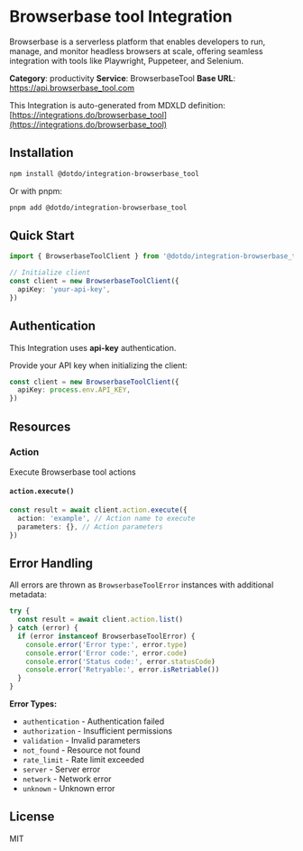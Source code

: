 # Browserbase tool Integration

Browserbase is a serverless platform that enables developers to run, manage, and monitor headless browsers at scale, offering seamless integration with tools like Playwright, Puppeteer, and Selenium.

**Category**: productivity
**Service**: BrowserbaseTool
**Base URL**: https://api.browserbase_tool.com

This Integration is auto-generated from MDXLD definition: [https://integrations.do/browserbase_tool](https://integrations.do/browserbase_tool)

## Installation

```bash
npm install @dotdo/integration-browserbase_tool
```

Or with pnpm:

```bash
pnpm add @dotdo/integration-browserbase_tool
```

## Quick Start

```typescript
import { BrowserbaseToolClient } from '@dotdo/integration-browserbase_tool'

// Initialize client
const client = new BrowserbaseToolClient({
  apiKey: 'your-api-key',
})
```

## Authentication

This Integration uses **api-key** authentication.

Provide your API key when initializing the client:

```typescript
const client = new BrowserbaseToolClient({
  apiKey: process.env.API_KEY,
})
```

## Resources

### Action

Execute Browserbase tool actions

#### `action.execute()`

```typescript
const result = await client.action.execute({
  action: 'example', // Action name to execute
  parameters: {}, // Action parameters
})
```

## Error Handling

All errors are thrown as `BrowserbaseToolError` instances with additional metadata:

```typescript
try {
  const result = await client.action.list()
} catch (error) {
  if (error instanceof BrowserbaseToolError) {
    console.error('Error type:', error.type)
    console.error('Error code:', error.code)
    console.error('Status code:', error.statusCode)
    console.error('Retryable:', error.isRetriable())
  }
}
```

**Error Types:**

- `authentication` - Authentication failed
- `authorization` - Insufficient permissions
- `validation` - Invalid parameters
- `not_found` - Resource not found
- `rate_limit` - Rate limit exceeded
- `server` - Server error
- `network` - Network error
- `unknown` - Unknown error

## License

MIT
